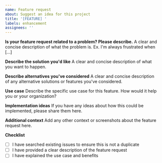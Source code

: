 ```yaml
---
name: Feature request
about: Suggest an idea for this project
title: '[FEATURE] '
labels: enhancement
assignees: ''
---
```


**Is your feature request related to a problem? Please describe.**
A clear and concise description of what the problem is. Ex. I'm always frustrated when [...]

**Describe the solution you'd like**
A clear and concise description of what you want to happen.

**Describe alternatives you've considered**
A clear and concise description of any alternative solutions or features you've considered.

**Use case**
Describe the specific use case for this feature. How would it help you or your organization?

**Implementation ideas**
If you have any ideas about how this could be implemented, please share them here.

**Additional context**
Add any other context or screenshots about the feature request here.

**Checklist**
- [ ] I have searched existing issues to ensure this is not a duplicate
- [ ] I have provided a clear description of the feature request
- [ ] I have explained the use case and benefits